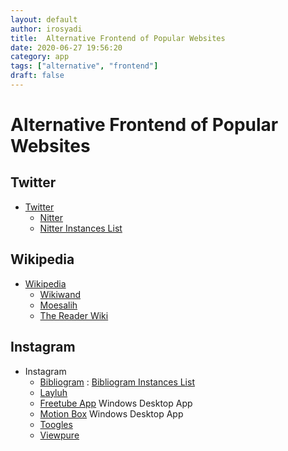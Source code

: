 ```yaml
---
layout: default
author: irosyadi
title:  Alternative Frontend of Popular Websites
date: 2020-06-27 19:56:20
category: app
tags: ["alternative", "frontend"]
draft: false
---
```


# Alternative Frontend of Popular Websites

## Twitter
- [Twitter](https://twitter.com/)
  - [Nitter](https://nitter.net/)
  - [Nitter Instances List](https://github.com/zedeus/nitter/wiki/Instances)

## Wikipedia
- [Wikipedia](https://www.wikipedia.org/)
  - [Wikiwand](https://www.wikiwand.com/)
  - [Moesalih](https://wikipedia.moesalih.com/)
  - [The Reader Wiki](https://thereaderwiki.com/en/)

## Instagram
- Instagram
  - [Bibliogram](https://bibliogram.art/) : [Bibliogram Instances List](https://git.sr.ht/~cadence/bibliogram-docs/tree/master/docs/Instances.md)
  - [Layluh](https://www.layluh.com/)
  - [Freetube App](https://freetubeapp.io) Windows Desktop App
  - [Motion Box](https://www.viewpure.com/) Windows Desktop App
  - [Toogles](https://toogl.es/)
  - [Viewpure](https://www.viewpure.com/)